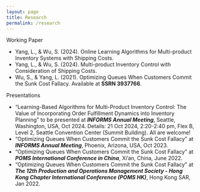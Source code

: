 ```yaml
---
layout: page
title: Research
permalink: /research
---
```



Working Paper
* Yang, L., &  Wu, S. (2024). Online Learning Algorithms for Multi-product Inventory Systems with Shipping Costs.
* Yang, L., &  Wu, S. (2024). Multi-product Inventory Control with Consideration of Shipping Costs.
* Wu, S., & Yang, L. (2021). Optimizing Queues When Customers Commit the Sunk Cost Fallacy. Available at **SSRN 3937766**.

Presentations
* “Learning-Based Algorithms for Multi-Product Inventory Control: The Value of Incorporating Order Fulfillment Dynamics into Inventory Planning” to be presented at **_INFORMS Annual Meeting_**, Seattle, Washington, USA, Oct 2024.
  Details: 21 Oct 2024, 2:20-2:40 pm, Flex B, Level 2, Seattle Convention Center (Summit Building). All are welcome!
* “Optimizing Queues When Customers Commit the Sunk Cost Fallacy” at **_INFORMS Annual Meeting_**, Phoenix, Arizona, USA, Oct 2023.
* “Optimizing Queues When Customers Commit the Sunk Cost Fallacy” at **_POMS International Conference in China_**, Xi’an, China, June 2022.
* “Optimizing Queues When Customers Commit the Sunk Cost Fallacy” at **_The 12th Production and Operations Management Society - Hong Kong Chapter International Conference (POMS HK)_**, Hong Kong SAR, Jan 2022.

